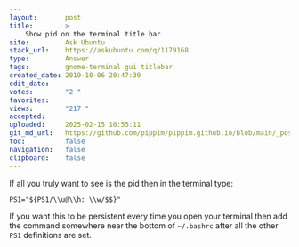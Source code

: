 ```yaml
---
layout:       post
title:        >
    Show pid on the terminal title bar
site:         Ask Ubuntu
stack_url:    https://askubuntu.com/q/1179168
type:         Answer
tags:         gnome-terminal gui titlebar
created_date: 2019-10-06 20:47:39
edit_date:    
votes:        "2 "
favorites:    
views:        "217 "
accepted:     
uploaded:     2025-02-15 10:55:11
git_md_url:   https://github.com/pippim/pippim.github.io/blob/main/_posts/2019/2019-10-06-Show-pid-on-the-terminal-title-bar.md
toc:          false
navigation:   false
clipboard:    false
---
```


If all you truly want to see is the pid then in the terminal type:

``` 
PS1="${PS1/\\u@\\h: \\w/$$}"
```

If you want this to be persistent every time you open your terminal then add the command somewhere near the bottom of `~/.bashrc` after all the other `PS1` definitions are set.
